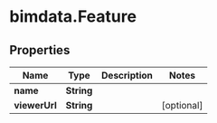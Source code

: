 # bimdata.Feature

## Properties
Name | Type | Description | Notes
------------ | ------------- | ------------- | -------------
**name** | **String** |  | 
**viewerUrl** | **String** |  | [optional] 


